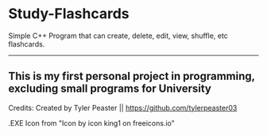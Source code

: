 # Study-Flashcards
Simple C++ Program that can create, delete, edit, view, shuffle, etc flashcards.

---
This is my first personal project in programming, excluding small programs for University
---

Credits:
Created by Tyler Peaster || https://github.com/tylerpeaster03

.EXE Icon from "Icon by icon king1 on freeicons.io"
